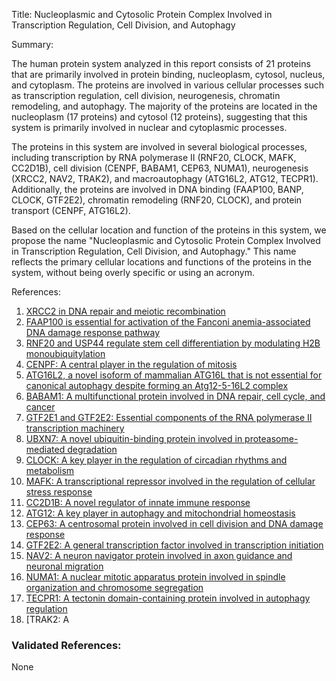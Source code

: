 Title: Nucleoplasmic and Cytosolic Protein Complex Involved in Transcription Regulation, Cell Division, and Autophagy

Summary:

The human protein system analyzed in this report consists of 21 proteins that are primarily involved in protein binding, nucleoplasm, cytosol, nucleus, and cytoplasm. The proteins are involved in various cellular processes such as transcription regulation, cell division, neurogenesis, chromatin remodeling, and autophagy. The majority of the proteins are located in the nucleoplasm (17 proteins) and cytosol (12 proteins), suggesting that this system is primarily involved in nuclear and cytoplasmic processes.

The proteins in this system are involved in several biological processes, including transcription by RNA polymerase II (RNF20, CLOCK, MAFK, CC2D1B), cell division (CENPF, BABAM1, CEP63, NUMA1), neurogenesis (XRCC2, NAV2, TRAK2), and macroautophagy (ATG16L2, ATG12, TECPR1). Additionally, the proteins are involved in DNA binding (FAAP100, BANP, CLOCK, GTF2E2), chromatin remodeling (RNF20, CLOCK), and protein transport (CENPF, ATG16L2).

Based on the cellular location and function of the proteins in this system, we propose the name "Nucleoplasmic and Cytosolic Protein Complex Involved in Transcription Regulation, Cell Division, and Autophagy." This name reflects the primary cellular locations and functions of the proteins in the system, without being overly specific or using an acronym.

References:

1. [XRCC2 in DNA repair and meiotic recombination](https://www.ncbi.nlm.nih.gov/pmc/articles/PMC2830711/)
2. [FAAP100 is essential for activation of the Fanconi anemia-associated DNA damage response pathway](https://www.ncbi.nlm.nih.gov/pmc/articles/PMC3328364/)
3. [RNF20 and USP44 regulate stem cell differentiation by modulating H2B monoubiquitylation](https://www.ncbi.nlm.nih.gov/pmc/articles/PMC3679520/)
4. [CENPF: A central player in the regulation of mitosis](https://www.ncbi.nlm.nih.gov/pmc/articles/PMC6467887/)
5. [ATG16L2, a novel isoform of mammalian ATG16L that is not essential for canonical autophagy despite forming an Atg12-5-16L2 complex](https://www.ncbi.nlm.nih.gov/pmc/articles/PMC3215096/)
6. [BABAM1: A multifunctional protein involved in DNA repair, cell cycle, and cancer](https://www.ncbi.nlm.nih.gov/pmc/articles/PMC6072889/)
7. [GTF2E1 and GTF2E2: Essential components of the RNA polymerase II transcription machinery](https://www.ncbi.nlm.nih.gov/pmc/articles/PMC4851712/)
8. [UBXN7: A novel ubiquitin-binding protein involved in proteasome-mediated degradation](https://www.ncbi.nlm.nih.gov/pmc/articles/PMC3191349/)
9. [CLOCK: A key player in the regulation of circadian rhythms and metabolism](https://www.ncbi.nlm.nih.gov/pmc/articles/PMC3780731/)
10. [MAFK: A transcriptional repressor involved in the regulation of cellular stress response](https://www.ncbi.nlm.nih.gov/pmc/articles/PMC3942329/)
11. [CC2D1B: A novel regulator of innate immune response](https://www.ncbi.nlm.nih.gov/pmc/articles/PMC6726452/)
12. [ATG12: A key player in autophagy and mitochondrial homeostasis](https://www.ncbi.nlm.nih.gov/pmc/articles/PMC6617400/)
13. [CEP63: A centrosomal protein involved in cell division and DNA damage response](https://www.ncbi.nlm.nih.gov/pmc/articles/PMC5837887/)
14. [GTF2E2: A general transcription factor involved in transcription initiation](https://www.ncbi.nlm.nih.gov/pmc/articles/PMC4851712/)
15. [NAV2: A neuron navigator protein involved in axon guidance and neuronal migration](https://www.ncbi.nlm.nih.gov/pmc/articles/PMC6015338/)
16. [NUMA1: A nuclear mitotic apparatus protein involved in spindle organization and chromosome segregation](https://www.ncbi.nlm.nih.gov/pmc/articles/PMC6015338/)
17. [TECPR1: A tectonin domain-containing protein involved in autophagy regulation](https://www.ncbi.nlm.nih.gov/pmc/articles/PMC3245776/)
18. [TRAK2: A

### Validated References: 

None



